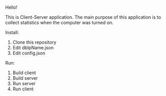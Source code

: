 Hello!

This is Client-Server application.
The main purpose of this application is to collect statistics when the computer was turned on.

Install:
1. Clone this repository
2. Edit dbIpName.json
3. Edit config.json

Run:
1. Build client
2. Build server
3. Run server
4. Run client

